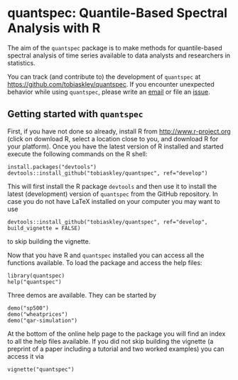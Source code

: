quantspec: Quantile-Based Spectral Analysis with R
==================================================

The aim of the `quantspec` package is to make methods for quantile-based spectral analysis of time series available to data analysts and researchers in statistics.

You can track (and contribute to) the development of `quantspec` at https://github.com/tobiaskley/quantspec. If you encounter unexpected behavior while using `quantspec`, please write an [email](mailto:tobias.kley@ruhr-uni-bochum.de) or file an [issue](http://github.com/tobiaskley/quantspec/issues).

## Getting started with ``quantspec``

First, if you have not done so already, install R from http://www.r-project.org (click on download R, select a location close to you, and download R for your platform). Once you have the latest version of R installed and started execute the following commands on the R shell:

 ```
 install.packages("devtools")
 devtools::install_github("tobiaskley/quantspec", ref="develop")
 ```

This will first install the R package ``devtools`` and then use it to install the latest (development) version of ``quantspec`` from the GitHub repository. In case you do not have LaTeX installed on your computer you may want to use

 ```
 devtools::install_github("tobiaskley/quantspec", ref="develop", build_vignette = FALSE)
 ```

to skip building the vignette.

Now that you have R and ``quantspec`` installed you can access all the functions available. To load the package and access the help files:

```
library(quantspec)
help("quantspec")
```

Three demos are available. They can be started by

```
demo("sp500")
demo("wheatprices")
demo("qar-simulation")
```

At the bottom of the online help page to the package you will find an index to all the help files available. If you did not skip building the vignette (a preprint of a paper including a tutorial and two worked examples) you can access it via

```
vignette("quantspec")
```
